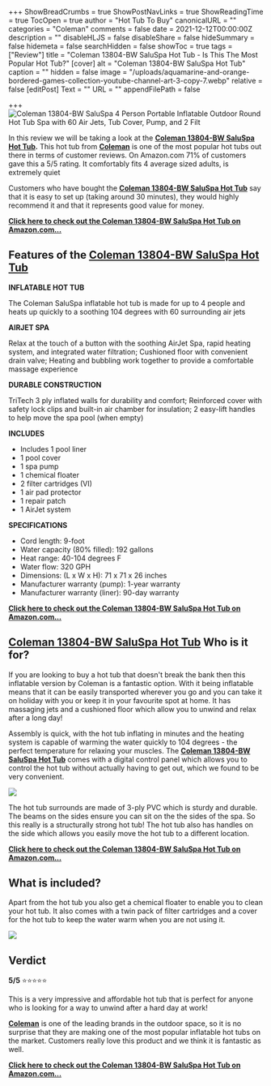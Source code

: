 +++
ShowBreadCrumbs = true
ShowPostNavLinks = true
ShowReadingTime = true
TocOpen = true
author = "Hot Tub To Buy"
canonicalURL = ""
categories = "Coleman"
comments = false
date = 2021-12-12T00:00:00Z
description = ""
disableHLJS = false
disableShare = false
hideSummary = false
hidemeta = false
searchHidden = false
showToc = true
tags = ["Review"]
title = "Coleman 13804-BW SaluSpa Hot Tub - Is This The Most Popular Hot Tub?"
[cover]
alt = "Coleman 13804-BW SaluSpa Hot Tub"
caption = ""
hidden = false
image = "/uploads/aquamarine-and-orange-bordered-games-collection-youtube-channel-art-3-copy-7.webp"
relative = false
[editPost]
Text = ""
URL = ""
appendFilePath = false

+++
![Coleman 13804-BW SaluSpa 4 Person Portable Inflatable Outdoor Round Hot Tub Spa with 60 Air Jets, Tub Cover, Pump, and 2 Filt](https://images-na.ssl-images-amazon.com/images/I/51P2JsmtUFS._AC_UL604_SR604,400_.jpg)

In this review we will be taking a look at the [**Coleman 13804-BW SaluSpa Hot Tub**](https://www.amazon.com/gp/product/B01HBKW66M/ref=as_li_tl?ie=UTF8&tag=hottubtobuy-20&camp=1789&creative=9325&linkCode=as2&creativeASIN=B01HBKW66M&linkId=e55def82d726851156e641526df7ab00)**.**  This hot tub from [**Coleman**](/categories/coleman) is one of the most popular hot tubs out there in terms of customer reviews.  On Amazon.com 71% of customers gave this a 5/5 rating.  It comfortably fits 4 average sized adults, is extremely quiet

Customers who have bought the [**Coleman 13804-BW SaluSpa Hot Tub**](https://www.amazon.com/gp/product/B01HBKW66M/ref=as_li_tl?ie=UTF8&tag=hottubtobuy-20&camp=1789&creative=9325&linkCode=as2&creativeASIN=B01HBKW66M&linkId=e55def82d726851156e641526df7ab00) say that it is easy to set up (taking around 30 minutes), they would highly recommend it and that it represents good value for money.

[**Click here to check out the Coleman 13804-BW SaluSpa Hot Tub on Amazon.com...**](https://www.amazon.com/gp/product/B01HBKW66M/ref=as_li_tl?ie=UTF8&tag=hottubtobuy-20&camp=1789&creative=9325&linkCode=as2&creativeASIN=B01HBKW66M&linkId=e55def82d726851156e641526df7ab00)

## Features of the  [**Coleman 13804-BW SaluSpa Hot Tub**](https://www.amazon.com/gp/product/B01HBKW66M/ref=as_li_tl?ie=UTF8&tag=hottubtobuy-20&camp=1789&creative=9325&linkCode=as2&creativeASIN=B01HBKW66M&linkId=e55def82d726851156e641526df7ab00)

**INFLATABLE HOT TUB**

The Coleman SaluSpa inflatable hot tub is made for up to 4 people and heats up quickly to a soothing 104 degrees with 60 surrounding air jets

**AIRJET SPA**

Relax at the touch of a button with the soothing AirJet Spa, rapid heating system, and integrated water filtration; Cushioned floor with convenient drain valve; Heating and bubbling work together to provide a comfortable massage experience

**DURABLE CONSTRUCTION**

TriTech 3 ply inflated walls for durability and comfort; Reinforced cover with safety lock clips and built-in air chamber for insulation; 2 easy-lift handles to help move the spa pool (when empty)

**INCLUDES**

* Includes 1 pool liner
* 1 pool cover
* 1 spa pump
* 1 chemical floater
* 2 filter cartridges (VI)
* 1 air pad protector
* 1 repair patch
* 1 AirJet system

**SPECIFICATIONS**

* Cord length: 9-foot
* Water capacity (80% filled): 192 gallons
* Heat range: 40-104 degrees F
* Water flow: 320 GPH
* Dimensions: (L x W x H): 71 x 71 x 26 inches
* Manufacturer warranty (pump): 1-year warranty
* Manufacturer warranty (liner): 90-day warranty

[**Click here to check out the Coleman 13804-BW SaluSpa Hot Tub on Amazon.com...**](https://www.amazon.com/gp/product/B01HBKW66M/ref=as_li_tl?ie=UTF8&tag=hottubtobuy-20&camp=1789&creative=9325&linkCode=as2&creativeASIN=B01HBKW66M&linkId=e55def82d726851156e641526df7ab00)

## [**Coleman 13804-BW SaluSpa Hot Tub**](https://www.amazon.com/gp/product/B01HBKW66M/ref=as_li_tl?ie=UTF8&tag=hottubtobuy-20&camp=1789&creative=9325&linkCode=as2&creativeASIN=B01HBKW66M&linkId=e55def82d726851156e641526df7ab00) **Who is it for?**

If you are looking to buy a hot tub that doesn't break the bank then this inflatable version by Coleman is a fantastic option.  With it being inflatable means that it can be easily transported wherever you go and you can take it on holiday with you or keep it in your favourite spot at home.  It has massaging jets and a cushioned floor which allow you to unwind and relax after a long day!

Assembly is quick, with the hot tub inflating in minutes and the heating system is capable of warming the water quickly to 104 degrees - the perfect temperature for relaxing your muscles.  The  [**Coleman 13804-BW SaluSpa Hot Tub**](#) comes with a digital control panel which allows you to control the hot tub without actually having to get out, which we found to be very convenient.

![](https://m.media-amazon.com/images/I/618+u3HkpZS._AC_SX679_.jpg)

The hot tub surrounds are made of 3-ply PVC which is sturdy and durable.  The beams on the sides ensure you can sit on the the sides of the spa.  So this really is a structurally strong hot tub!  The hot tub also has handles on the side which allows you easily move the hot tub to a different location.

[**Click here to check out the Coleman 13804-BW SaluSpa Hot Tub on Amazon.com...**](https://www.amazon.com/gp/product/B01HBKW66M/ref=as_li_tl?ie=UTF8&tag=hottubtobuy-20&camp=1789&creative=9325&linkCode=as2&creativeASIN=B01HBKW66M&linkId=e55def82d726851156e641526df7ab00)

## What is included?

Apart from the hot tub you also get a chemical floater to enable you to clean your hot tub.  It also comes with a twin pack of filter cartridges and a cover for the hot tub to keep the water warm when you are not using it.

![](https://m.media-amazon.com/images/I/51BmpA7zZnS._AC_SX679_.jpg)

## Verdict

**5/5** ⭐⭐⭐⭐⭐

This is a very impressive and affordable hot tub that is perfect for anyone who is looking for a way to unwind after a hard day at work!

[**Coleman**](/categories/coleman) is one of the leading brands in the outdoor space, so it is no surprise that they are making one of the most popular inflatable hot tubs on the market.  Customers really love this product and we think it is fantastic as well.

[**Click here to check out the Coleman 13804-BW SaluSpa Hot Tub on Amazon.com...**](https://www.amazon.com/gp/product/B01HBKW66M/ref=as_li_tl?ie=UTF8&tag=hottubtobuy-20&camp=1789&creative=9325&linkCode=as2&creativeASIN=B01HBKW66M&linkId=e55def82d726851156e641526df7ab00)
